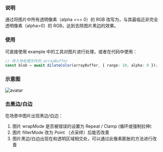 ### 说明

通过将图片中所有透明像素（alpha === 0）的 RGB 改写为，与其最临近非完全透明像素（alpha>0）的 RGB，达到去除图片黑边的效果。

### 使用

可直接使用 example 中的工具对图片进行处理，或者在代码中使用：

```typescript
// 传入待处理文件的 arrayBuffer
const blob = await dilateColor(arrayBuffer, { range: 10, alpha: 0 });
```

### 示意图

![avatar](https://mdn.alipayobjects.com/huamei_qbugvr/afts/img/A*jYcNQJmDYjsAAAAAAAAAAAAADtKFAQ/original)

### 去黑边/白边

在场景中图片出现黑边/白边：

1. 图片 wrapMode 是否被错误的设置为 Repeat / Clamp (循环或强制拉伸)
2. 图片 filterMode 改为 Point （点采样）后能否改善
3. 图片黑边/白边出现在和透明区域相交处，可以通过此像素膨胀的方法进行改善
